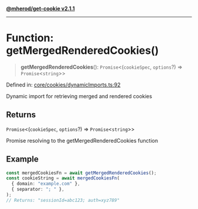 [**@mherod/get-cookie v2.1.1**](../../index.html)

---

# Function: getMergedRenderedCookies()

> **getMergedRenderedCookies**(): `Promise`\<(`cookieSpec`, `options`?) => `Promise`\<`string`\>\>

Defined in: [core/cookies/dynamicImports.ts:92](https://github.com/mherod/get-cookie/blob/f162cf080e158f18fe4a3d39249851b82b6fc5ad/src/core/cookies/dynamicImports.ts#L92)

Dynamic import for retrieving merged and rendered cookies

## Returns

`Promise`\<(`cookieSpec`, `options`?) => `Promise`\<`string`\>\>

Promise resolving to the getMergedRenderedCookies function

## Example

```typescript
const mergedCookiesFn = await getMergedRenderedCookies();
const cookieString = await mergedCookiesFn(
  { domain: "example.com" },
  { separator: "; " },
);
// Returns: "sessionId=abc123; auth=xyz789"
```
